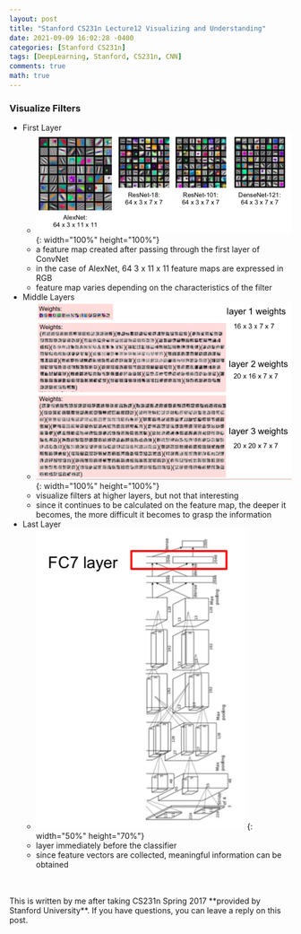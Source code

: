 ```yaml
---
layout: post
title: "Stanford CS231n Lecture12 Visualizing and Understanding"
date: 2021-09-09 16:02:28 -0400
categories: [Stanford CS231n]
tags: [DeepLearning, Stanford, CS231n, CNN]
comments: true
math: true
---
```


### Visualize Filters
- First Layer
    - ![1](/images/cs231n/lec12/1.png){: width="100%" height="100%"}
    - a feature map created after passing through the first layer of ConvNet
    - in the case of AlexNet, 64 3 x 11 x 11 feature maps are expressed in RGB
    - feature map varies depending on the characteristics of the filter
- Middle Layers
    - ![2](/images/cs231n/lec12/2.png){: width="100%" height="100%"}
    - visualize filters at higher layers, but not that interesting
    - since it continues to be calculated on the feature map, the deeper it becomes, the more difficult it becomes to grasp the information
- Last Layer
    - ![3](/images/cs231n/lec12/3.png){: width="50%" height="70%"}
    - layer immediately before the classifier
    - since feature vectors are collected, meaningful information can be obtained

<br/>
<br/>
This is written by me after taking CS231n Spring 2017 **provided by Stanford University**.
If you have questions, you can leave a reply on this post.